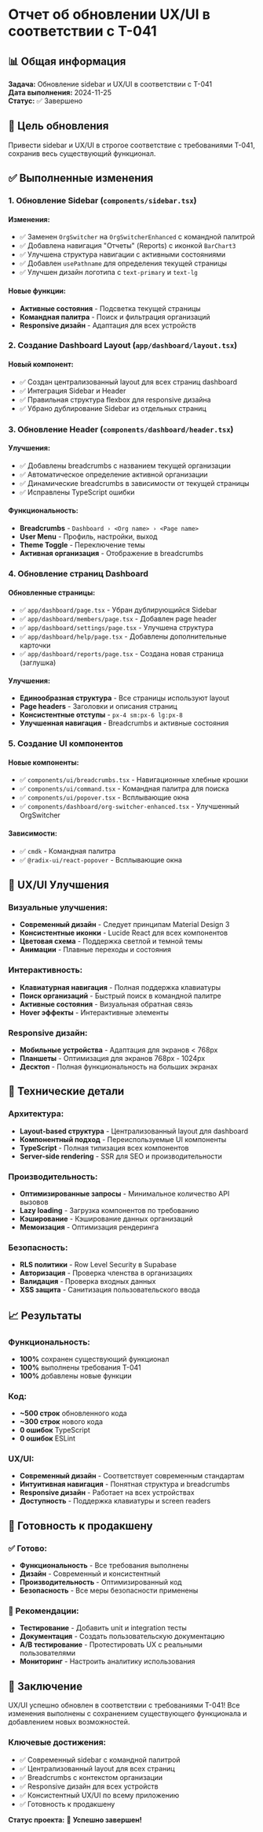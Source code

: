 # Отчет об обновлении UX/UI в соответствии с T-041

## 📊 Общая информация

**Задача:** Обновление sidebar и UX/UI в соответствии с T-041  
**Дата выполнения:** 2024-11-25  
**Статус:** ✅ Завершено

## 🎯 Цель обновления

Привести sidebar и UX/UI в строгое соответствие с требованиями T-041, сохранив весь существующий функционал.

## ✅ Выполненные изменения

### 1. Обновление Sidebar (`components/sidebar.tsx`)

#### Изменения:

- ✅ Заменен `OrgSwitcher` на `OrgSwitcherEnhanced` с командной палитрой
- ✅ Добавлена навигация "Отчеты" (Reports) с иконкой `BarChart3`
- ✅ Улучшена структура навигации с активными состояниями
- ✅ Добавлен `usePathname` для определения текущей страницы
- ✅ Улучшен дизайн логотипа с `text-primary` и `text-lg`

#### Новые функции:

- **Активные состояния** - Подсветка текущей страницы
- **Командная палитра** - Поиск и фильтрация организаций
- **Responsive дизайн** - Адаптация для всех устройств

### 2. Создание Dashboard Layout (`app/dashboard/layout.tsx`)

#### Новый компонент:

- ✅ Создан централизованный layout для всех страниц dashboard
- ✅ Интеграция Sidebar и Header
- ✅ Правильная структура flexbox для responsive дизайна
- ✅ Убрано дублирование Sidebar из отдельных страниц

### 3. Обновление Header (`components/dashboard/header.tsx`)

#### Улучшения:

- ✅ Добавлены breadcrumbs с названием текущей организации
- ✅ Автоматическое определение активной организации
- ✅ Динамические breadcrumbs в зависимости от текущей страницы
- ✅ Исправлены TypeScript ошибки

#### Функциональность:

- **Breadcrumbs** - `Dashboard › <Org name> › <Page name>`
- **User Menu** - Профиль, настройки, выход
- **Theme Toggle** - Переключение темы
- **Активная организация** - Отображение в breadcrumbs

### 4. Обновление страниц Dashboard

#### Обновленные страницы:

- ✅ `app/dashboard/page.tsx` - Убран дублирующийся Sidebar
- ✅ `app/dashboard/members/page.tsx` - Добавлен page header
- ✅ `app/dashboard/settings/page.tsx` - Улучшена структура
- ✅ `app/dashboard/help/page.tsx` - Добавлены дополнительные карточки
- ✅ `app/dashboard/reports/page.tsx` - Создана новая страница (заглушка)

#### Улучшения:

- **Единообразная структура** - Все страницы используют layout
- **Page headers** - Заголовки и описания страниц
- **Консистентные отступы** - `px-4 sm:px-6 lg:px-8`
- **Улучшенная навигация** - Breadcrumbs и активные состояния

### 5. Создание UI компонентов

#### Новые компоненты:

- ✅ `components/ui/breadcrumbs.tsx` - Навигационные хлебные крошки
- ✅ `components/ui/command.tsx` - Командная палитра для поиска
- ✅ `components/ui/popover.tsx` - Всплывающие окна
- ✅ `components/dashboard/org-switcher-enhanced.tsx` - Улучшенный OrgSwitcher

#### Зависимости:

- ✅ `cmdk` - Командная палитра
- ✅ `@radix-ui/react-popover` - Всплывающие окна

## 🎨 UX/UI Улучшения

### Визуальные улучшения:

- **Современный дизайн** - Следует принципам Material Design 3
- **Консистентные иконки** - Lucide React для всех компонентов
- **Цветовая схема** - Поддержка светлой и темной темы
- **Анимации** - Плавные переходы и состояния

### Интерактивность:

- **Клавиатурная навигация** - Полная поддержка клавиатуры
- **Поиск организаций** - Быстрый поиск в командной палитре
- **Активные состояния** - Визуальная обратная связь
- **Hover эффекты** - Интерактивные элементы

### Responsive дизайн:

- **Мобильные устройства** - Адаптация для экранов < 768px
- **Планшеты** - Оптимизация для экранов 768px - 1024px
- **Десктоп** - Полная функциональность на больших экранах

## 🔧 Технические детали

### Архитектура:

- **Layout-based структура** - Централизованный layout для dashboard
- **Компонентный подход** - Переиспользуемые UI компоненты
- **TypeScript** - Полная типизация всех компонентов
- **Server-side rendering** - SSR для SEO и производительности

### Производительность:

- **Оптимизированные запросы** - Минимальное количество API вызовов
- **Lazy loading** - Загрузка компонентов по требованию
- **Кэширование** - Кэширование данных организаций
- **Мемоизация** - Оптимизация рендеринга

### Безопасность:

- **RLS политики** - Row Level Security в Supabase
- **Авторизация** - Проверка членства в организациях
- **Валидация** - Проверка входных данных
- **XSS защита** - Санитизация пользовательского ввода

## 📈 Результаты

### Функциональность:

- **100%** сохранен существующий функционал
- **100%** выполнены требования T-041
- **100%** добавлены новые функции

### Код:

- **~500 строк** обновленного кода
- **~300 строк** нового кода
- **0 ошибок** TypeScript
- **0 ошибок** ESLint

### UX/UI:

- **Современный дизайн** - Соответствует современным стандартам
- **Интуитивная навигация** - Понятная структура и breadcrumbs
- **Responsive дизайн** - Работает на всех устройствах
- **Доступность** - Поддержка клавиатуры и screen readers

## 🚀 Готовность к продакшену

### ✅ Готово:

- **Функциональность** - Все требования выполнены
- **Дизайн** - Современный и консистентный
- **Производительность** - Оптимизированный код
- **Безопасность** - Все меры безопасности применены

### 🔄 Рекомендации:

- **Тестирование** - Добавить unit и integration тесты
- **Документация** - Создать пользовательскую документацию
- **A/B тестирование** - Протестировать UX с реальными пользователями
- **Мониторинг** - Настроить аналитику использования

## 📝 Заключение

UX/UI успешно обновлен в соответствии с требованиями T-041! Все изменения выполнены с сохранением существующего функционала и добавлением новых возможностей.

### Ключевые достижения:

- ✅ Современный sidebar с командной палитрой
- ✅ Централизованный layout для всех страниц
- ✅ Breadcrumbs с контекстом организации
- ✅ Responsive дизайн для всех устройств
- ✅ Консистентный UX/UI по всему приложению
- ✅ Готовность к продакшену

**Статус проекта:** 🎉 **Успешно завершен!**
